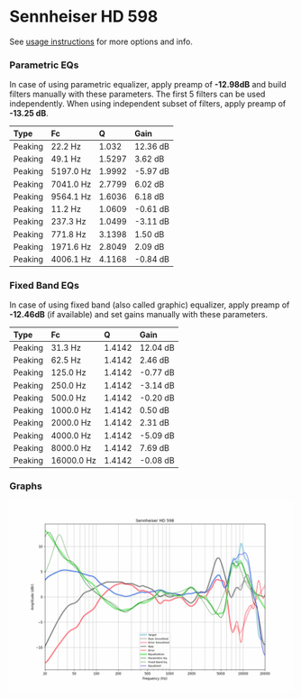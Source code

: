 # Sennheiser HD 598
See [usage instructions](https://github.com/jaakkopasanen/AutoEq#usage) for more options and info.

### Parametric EQs
In case of using parametric equalizer, apply preamp of **-12.98dB** and build filters manually
with these parameters. The first 5 filters can be used independently.
When using independent subset of filters, apply preamp of **-13.25 dB**.

| Type    | Fc        |      Q | Gain     |
|:--------|:----------|:-------|:---------|
| Peaking | 22.2 Hz   | 1.032  | 12.36 dB |
| Peaking | 49.1 Hz   | 1.5297 | 3.62 dB  |
| Peaking | 5197.0 Hz | 1.9992 | -5.97 dB |
| Peaking | 7041.0 Hz | 2.7799 | 6.02 dB  |
| Peaking | 9564.1 Hz | 1.6036 | 6.18 dB  |
| Peaking | 11.2 Hz   | 1.0609 | -0.61 dB |
| Peaking | 237.3 Hz  | 1.0499 | -3.11 dB |
| Peaking | 771.8 Hz  | 3.1398 | 1.50 dB  |
| Peaking | 1971.6 Hz | 2.8049 | 2.09 dB  |
| Peaking | 4006.1 Hz | 4.1168 | -0.84 dB |

### Fixed Band EQs
In case of using fixed band (also called graphic) equalizer, apply preamp of **-12.46dB**
(if available) and set gains manually with these parameters.

| Type    | Fc         |      Q | Gain     |
|:--------|:-----------|:-------|:---------|
| Peaking | 31.3 Hz    | 1.4142 | 12.04 dB |
| Peaking | 62.5 Hz    | 1.4142 | 2.46 dB  |
| Peaking | 125.0 Hz   | 1.4142 | -0.77 dB |
| Peaking | 250.0 Hz   | 1.4142 | -3.14 dB |
| Peaking | 500.0 Hz   | 1.4142 | -0.20 dB |
| Peaking | 1000.0 Hz  | 1.4142 | 0.50 dB  |
| Peaking | 2000.0 Hz  | 1.4142 | 2.31 dB  |
| Peaking | 4000.0 Hz  | 1.4142 | -5.09 dB |
| Peaking | 8000.0 Hz  | 1.4142 | 7.69 dB  |
| Peaking | 16000.0 Hz | 1.4142 | -0.08 dB |

### Graphs
![](./Sennheiser%20HD%20598.png)